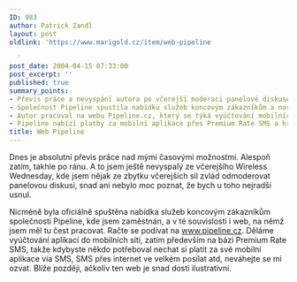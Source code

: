 ```yaml
---
ID: 983
author: Patrick Zandl
layout: post
oldlink: 'https://www.marigold.cz/item/web-pipeline

  '
post_date: 2004-04-15 07:33:00
post_excerpt: ''
published: true
summary_points:
- Převis práce a nevyspání autora po včerejší moderaci panelové diskuse.
- Společnost Pipeline spustila nabídku služeb koncovým zákazníkům a nový web.
- Autor pracoval na webu Pipeline.cz, který se týká vyúčtování mobilních aplikací.
- Pipeline nabízí platby za mobilní aplikace přes Premium Rate SMS a hromadné SMS.
title: Web Pipeline
---
```


<p>
Dnes je absolutní převis práce nad mými časovými možnostmi. Alespoň zatím, takhle po ránu. A to jsem ještě nevyspalý ze včerejšího Wireless Wednesday, kde jsem nějak ze zbytku včerejších sil zvlád odmoderovat panelovou diskusi, snad ani nebylo moc poznat, že bych u toho nejradši usnul.</p>

<p>
Nicméně byla oficiálně spuštěna nabídka služeb koncovým zákazníkům společnosti Pipeline, kde jsem zaměstnán, a v té souvislosti i web, na němž jsem měl tu čest pracovat. Račte se podívat na <A href="http://www.pipeline.cz/" target=_blank>www.pipeline.cz</A>. Děláme vyúčtování aplikací do mobilních sítí, zatím především na bázi Premium Rate SMS, takže kdybyste někdo potřeboval nechat si platit za své mobilní aplikace via SMS, SMS přes internet ve velkém posílat atd, neváhejte se mi ozvat. Blíže později, ačkoliv ten web je snad dosti ilustrativní. </p>